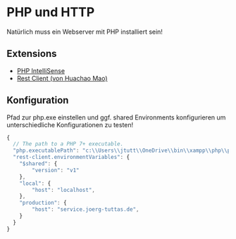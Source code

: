 # PHP und HTTP
Natürlich muss ein Webserver mit PHP installiert sein!
## Extensions
- [PHP IntelliSense](https://marketplace.visualstudio.com/items?itemName=felixfbecker.php-intellisense)
- [Rest Client (von Huachao Mao)](https://marketplace.visualstudio.com/items?itemName=humao.rest-client)
## Konfiguration
Pfad zur php.exe einstellen und ggf. shared Environments konfigurieren um unterschiedliche Konfigurationen zu testen!
```js
{
  // The path to a PHP 7+ executable.
  "php.executablePath": "c:\\Users\\jtutt\\OneDrive\\bin\\xampp\\php\\php.exe",
  "rest-client.environmentVariables": {
    "$shared": {
        "version": "v1"
    },
    "local": {
        "host": "localhost",
    },
    "production": {
        "host": "service.joerg-tuttas.de",
    }
  }
}
```
